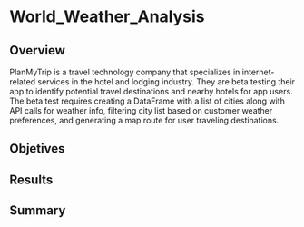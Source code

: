 # World_Weather_Analysis
## Overview
PlanMyTrip is a travel technology company that specializes in internet-related services in the hotel and lodging industry. They are beta testing their app to identify potential travel destinations and nearby hotels for app users. The beta test requires creating a DataFrame with a list of cities along with API calls for weather info, filtering city list based on customer weather preferences, and generating a map route for user traveling destinations.


## Objetives



## Results



## Summary
